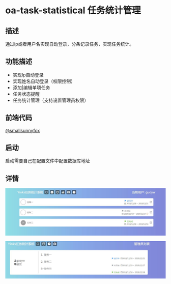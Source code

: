 # oa-task-statistical 任务统计管理
## 描述
通过ip或者用户名实现自动登录，分条记录任务，实现任务统计。

## 功能描述
+ 实现Ip自动登录
+ 实现姓名自动登录（权限控制）
+ 添加|编辑单项任务
+ 任务状态提醒
+ 任务统计管理（支持设置管理员权限）

## 前端代码
[@smallsunnyfox](https://github.com/smallsunnyfox/oa-task-statistics)

## 启动
启动需要自己在配置文件中配置数据库地址

## 详情
![用户任务列表](src/main/resources/static/task_list.jpg)

![后台管理](src/main/resources/static/admin.jpg)
